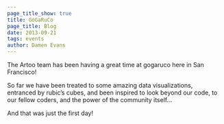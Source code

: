 ```yaml
---
page_title_show: true
title: GoGaRuCo
page_title: Blog
date: 2013-09-21
tags: events
author: Damen Evans
---
```


The Artoo team has been having a great time at gogaruco here in San Francisco!

So far we have been treated to some amazing data visualizations, entranced by rubic’s cubes, and been inspired to look beyond our code, to our fellow coders, and the power of the community itself... 

And that was just the first day!

